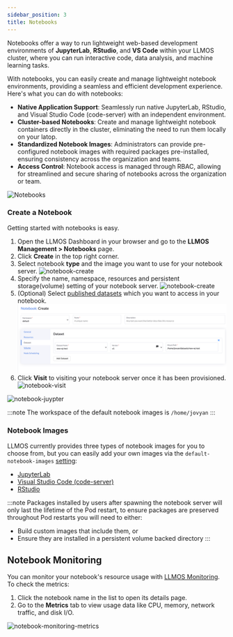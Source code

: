 ```yaml
---
sidebar_position: 3
title: Notebooks
---
```


Notebooks offer a way to run lightweight web-based development environments of **JupyterLab**, **RStudio**, and **VS Code** within your LLMOS cluster, where you can run interactive code, data analysis, and machine learning tasks.

With notebooks, you can easily create and manage lightweight notebook environments, providing a seamless and efficient development experience. Here's what you can do with notebooks:

- **Native Application Support**: Seamlessly run native JupyterLab, RStudio, and Visual Studio Code (code-server) with an independent environment.
- **Cluster-based Notebooks**: Create and manage lightweight notebook containers directly in the cluster, eliminating the need to run them locally on your latop.
- **Standardized Notebook Images**: Administrators can provide pre-configured notebook images with required packages pre-installed, ensuring consistency across the organization and teams.
- **Access Control**: Notebook access is managed through RBAC, allowing for streamlined and secure sharing of notebooks across the organization or team.

![Notebooks](/img/docs/notebooks.png)

### Create a Notebook
Getting started with notebooks is easy.

1. Open the LLMOS Dashboard in your browser and go to the **LLMOS Management > Notebooks** page.
1. Click **Create** in the top right corner.
1. Select notebook **type** and the image you want to use for your notebook server.
   ![notebook-create](/img/docs/notebook-create-general.png)
1. Specify the name, namespace, resources and persistent storage(volume) setting of your notebook server.
   ![notebook-create](/img/docs/notebook-edit-resources.png)
1. (Optional) Select [published datasets](model_management/datasets.md#publishing-datasets) which you want to access in your notebook.
   ![notebook-create](/img/docs/notebook-add-dataset.png)
1. Click **Visit** to visiting your notebook server once it has been provisioned.
   ![notebook-visit](/img/docs/notebook-visit.png)

  ![notebook-juypter](/img/docs/notebook-jupyter.png)

:::note 
The workspace of the default notebook images is `/home/jovyan`
:::

### Notebook Images
LLMOS currently provides three types of notebook images for you to choose from, but you can easily add your own images via the `default-notebook-images` [setting](../settings):
- [JupyterLab](https://github.com/jupyterlab/jupyterlab)
- [Visual Studio Code \(code-server\)](https://github.com/coder/code-server)
- [RStudio](https://github.com/rstudio/rstudio)

:::note
Packages installed by users after spawning the notebook server will only last the lifetime of the Pod restart, to ensure packages are preserved throughout Pod restarts you will need to either:

- Build custom images that include them, or
- Ensure they are installed in a persistent volume backed directory
:::


## Notebook Monitoring

You can monitor your notebook's resource usage with [LLMOS Monitoring](./monitoring/enable-monitoring). To check the metrics:

1. Click the notebook name in the list to open its details page.
2. Go to the **Metrics** tab to view usage data like CPU, memory, network traffic, and disk I/O.

![notebook-monitoring-metrics](/img/docs/notebook-monitoring-metrics.png)
